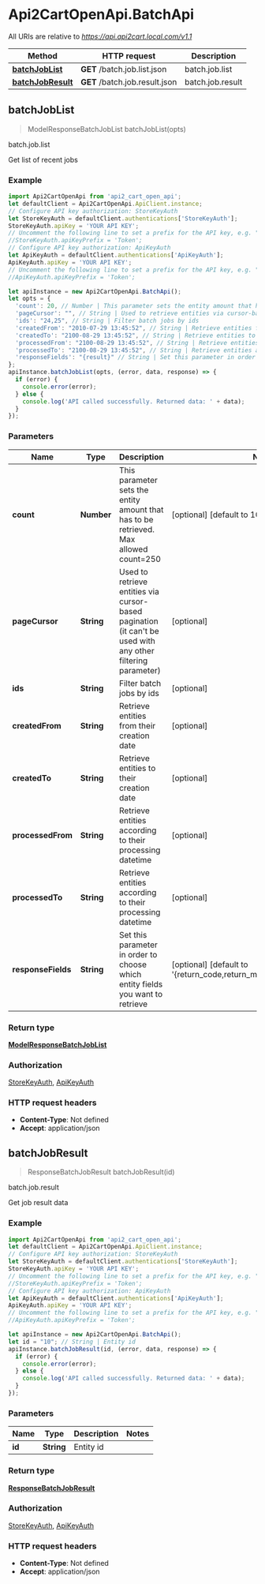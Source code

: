 # Api2CartOpenApi.BatchApi

All URIs are relative to *https://api.api2cart.local.com/v1.1*

Method | HTTP request | Description
------------- | ------------- | -------------
[**batchJobList**](BatchApi.md#batchJobList) | **GET** /batch.job.list.json | batch.job.list
[**batchJobResult**](BatchApi.md#batchJobResult) | **GET** /batch.job.result.json | batch.job.result



## batchJobList

> ModelResponseBatchJobList batchJobList(opts)

batch.job.list

Get list of recent jobs

### Example

```javascript
import Api2CartOpenApi from 'api2_cart_open_api';
let defaultClient = Api2CartOpenApi.ApiClient.instance;
// Configure API key authorization: StoreKeyAuth
let StoreKeyAuth = defaultClient.authentications['StoreKeyAuth'];
StoreKeyAuth.apiKey = 'YOUR API KEY';
// Uncomment the following line to set a prefix for the API key, e.g. "Token" (defaults to null)
//StoreKeyAuth.apiKeyPrefix = 'Token';
// Configure API key authorization: ApiKeyAuth
let ApiKeyAuth = defaultClient.authentications['ApiKeyAuth'];
ApiKeyAuth.apiKey = 'YOUR API KEY';
// Uncomment the following line to set a prefix for the API key, e.g. "Token" (defaults to null)
//ApiKeyAuth.apiKeyPrefix = 'Token';

let apiInstance = new Api2CartOpenApi.BatchApi();
let opts = {
  'count': 20, // Number | This parameter sets the entity amount that has to be retrieved. Max allowed count=250
  'pageCursor': "", // String | Used to retrieve entities via cursor-based pagination (it can't be used with any other filtering parameter)
  'ids': "24,25", // String | Filter batch jobs by ids
  'createdFrom': "2010-07-29 13:45:52", // String | Retrieve entities from their creation date
  'createdTo': "2100-08-29 13:45:52", // String | Retrieve entities to their creation date
  'processedFrom': "2100-08-29 13:45:52", // String | Retrieve entities according to their processing datetime
  'processedTo': "2100-08-29 13:45:52", // String | Retrieve entities according to their processing datetime
  'responseFields': "{result}" // String | Set this parameter in order to choose which entity fields you want to retrieve
};
apiInstance.batchJobList(opts, (error, data, response) => {
  if (error) {
    console.error(error);
  } else {
    console.log('API called successfully. Returned data: ' + data);
  }
});
```

### Parameters


Name | Type | Description  | Notes
------------- | ------------- | ------------- | -------------
 **count** | **Number**| This parameter sets the entity amount that has to be retrieved. Max allowed count&#x3D;250 | [optional] [default to 10]
 **pageCursor** | **String**| Used to retrieve entities via cursor-based pagination (it can&#39;t be used with any other filtering parameter) | [optional] 
 **ids** | **String**| Filter batch jobs by ids | [optional] 
 **createdFrom** | **String**| Retrieve entities from their creation date | [optional] 
 **createdTo** | **String**| Retrieve entities to their creation date | [optional] 
 **processedFrom** | **String**| Retrieve entities according to their processing datetime | [optional] 
 **processedTo** | **String**| Retrieve entities according to their processing datetime | [optional] 
 **responseFields** | **String**| Set this parameter in order to choose which entity fields you want to retrieve | [optional] [default to &#39;{return_code,return_message,pagination,result}&#39;]

### Return type

[**ModelResponseBatchJobList**](ModelResponseBatchJobList.md)

### Authorization

[StoreKeyAuth](../README.md#StoreKeyAuth), [ApiKeyAuth](../README.md#ApiKeyAuth)

### HTTP request headers

- **Content-Type**: Not defined
- **Accept**: application/json


## batchJobResult

> ResponseBatchJobResult batchJobResult(id)

batch.job.result

Get job result data

### Example

```javascript
import Api2CartOpenApi from 'api2_cart_open_api';
let defaultClient = Api2CartOpenApi.ApiClient.instance;
// Configure API key authorization: StoreKeyAuth
let StoreKeyAuth = defaultClient.authentications['StoreKeyAuth'];
StoreKeyAuth.apiKey = 'YOUR API KEY';
// Uncomment the following line to set a prefix for the API key, e.g. "Token" (defaults to null)
//StoreKeyAuth.apiKeyPrefix = 'Token';
// Configure API key authorization: ApiKeyAuth
let ApiKeyAuth = defaultClient.authentications['ApiKeyAuth'];
ApiKeyAuth.apiKey = 'YOUR API KEY';
// Uncomment the following line to set a prefix for the API key, e.g. "Token" (defaults to null)
//ApiKeyAuth.apiKeyPrefix = 'Token';

let apiInstance = new Api2CartOpenApi.BatchApi();
let id = "10"; // String | Entity id
apiInstance.batchJobResult(id, (error, data, response) => {
  if (error) {
    console.error(error);
  } else {
    console.log('API called successfully. Returned data: ' + data);
  }
});
```

### Parameters


Name | Type | Description  | Notes
------------- | ------------- | ------------- | -------------
 **id** | **String**| Entity id | 

### Return type

[**ResponseBatchJobResult**](ResponseBatchJobResult.md)

### Authorization

[StoreKeyAuth](../README.md#StoreKeyAuth), [ApiKeyAuth](../README.md#ApiKeyAuth)

### HTTP request headers

- **Content-Type**: Not defined
- **Accept**: application/json

